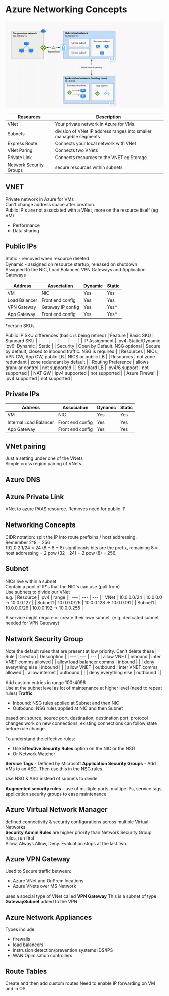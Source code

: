 # Azure Networking Concepts

![Networking](/Azure/networking.gif)

| Resources | Description |
| --- | --- |
| VNet | Your private network in Azure for VMs |
| Subnets | division of VNet IP address ranges into smaller manageble segments |
| Express Route | Connects your local network with VNet |
| VNet Paring | Connects two VNets | 
| Private Link | Connects resources to the VNET eg Storage |
| Network Security Groups | secure resources within subnets |

## VNET
Private network in Azure for VMs    
Can't change address space after creation.  
Public IP's are not associated with a VNet, more on the resource itself (eg VM)
+ Performance
+ Data sharing


## Public IPs
Static - removed when resource deleted  
Dynamic - assigned on resource startup, released on shutdown  
Assigned to the NIC, Load Balancer, VPN Gateways and Application Gateways   

| Address | Association | Dynamic | Static |
| --- | --- | --- | --- |
| VM | NIC | Yes | Yes | 
| Load Balancer | Front end config | Yes | Yes |
| VPN Gateway | Gateway IP config | Yes | Yes* |
| App Gateway | Front end config | Yes | Yes* |

*certain SKUs

Public IP SKU differences (basic is being retired)
| Feature | Basic SKU | Standard SKU |
| --- | --- | --- | --- |
| IP Assignment | ipv4: Static/Dynamic ipv6: Dynamic | Static |
| Security | Open by Default. NSG optional | Secure by default, closed to inbound traffic. NSG is required |
| Resources | NICs, VPN GW, App GW, public LB | NICS or public LB |
| Resources | not zone redundant | zone redundant by default |
| Routing Preference | allows granular control | not supported |
| Standard LB | ipv4/6 support | not supported |
| NAT GW | ipv4 supported | not supported |
| Azure Firewall | ipv4 supported | not supported |

## Private IPs
| Address | Association | Dynamic | Static |
| --- | --- | --- | --- |
| VM | NIC | Yes | Yes | 
| Internal Load Balancer | Front end config | Yes | Yes |
| App Gateway | Front end config | Yes | Yes |

## VNet pairing 
Just a setting under one of the VNets  
Simple cross region pairing of VNets.  


## Azure DNS


## Azure Private Link
VNet to azure PAAS resource. Removes need for public IP.  


## Networking Concepts
CIDR notation: split the IP into route prefixins / host addressing.  
Remember 2^8 = 256  
192.0.2.1/24 = 24 (8 + 8 + 8) significants bits are the prefix, remaining 8 = host addressing = 2 pow (32 - 24) = 2 pow (8) = 256. 

## Subnet
NICs live within a subnet   
Contain a pool of IP's that the NIC's can use (pull from)  
Use subnets to divide our VNet  
e.g. 
| Resource | ipv4 | range |
| --- | --- | --- |
| VNet | 10.0.0.0/24 | 10.0.0.0 -> 10.0.0.127 | 
| Subnet1 | 10.0.0.0/26 | 10.0.0.128 -> 10.0.0.191 | 
| Subnet1 | 10.0.0.0/26 | 10.0.0.192 -> 10.0.0.255 | 

A service might require or create their own subnet. (e.g. dedicated subnet needed for VPN Gateway)

## Network Security Group 
Note the default rules that are present at low priority. Can't delete these
| Rule | Directon | Description |
| --- | --- | --- |
| allow VNET | inbound | inter VNET comms allowed |
| allow load balancer comms | inbound | |
| deny everything else | inbound | |
| allow VNET | outbound | inter VNET comms allowed |
| allow internet | outbound | |
| deny everything else | outbound | |

Add custom entries in range 100-4096  
Use at the subnet level as lot of maintenance at higher level (need to repeat rules)
**Traffic**
- Inbound: NSG rules applied at Subnet and then NIC
- Outbound: NSG rules applied at NIC and then Subnet 

based on: source, sourec port, destination, destination port, protocol 
changes work on new connections, existing connections can follow state before rule change.


To understand the effective rules:
- Use **Effective Security Rules** option on the NIC or the NSG   
- Or Network Watcher  

**Service Tags** - Defined by Microsoft
**Application Security Groups** - Add VMs to an ASG. Then use this in the NSG rules. 

Use NSG & ASG instead of subnets to divide  

**Augmented security rules** - use of multiple ports, multipe IPs, service tags, application security groups to ease maintenance

## Azure Virtual Network Manager 
defined connectivity & security configurations across multiple Virtual Networks  
**Security Admin Rules** are higher priority than Network Security Group rules, run first  
Allow, Always Allow, Deny. Evaluation stops at the last two.  

## Azure VPN Gateway  
Used to Secure traffic between:
- Azure VNet and OnPrem locations  
- Azure VNets over MS Network  

uses a special type of VNet called **VPN Gateway**
This is a subnet of type **GatewaySubnet** added to the VPN


## Azure Network Appliances  
Types include:
- firewalls  
- load balancers  
- instrusion detection/prevention systems IDS/IPS  
- WAN Opimisation controllers  

## Route Tables  
Create and then add custom routes 
Need to enable IP forwarding on VM and in OS  